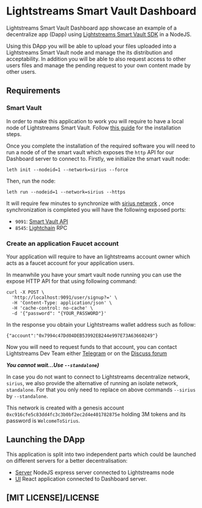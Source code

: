 # Lightstreams Smart Vault Dashboard

Lightstreams Smart Vault Dashboard app showcase an example of a decentralize app (Dapp)
using [Lightstreams Smart Vault SDK](https://docs.lightstreams.network/getting-started/quick-start/)
in a NodeJS.

Using this DApp you will be able to upload your files uploaded into a Lightstreams Smart Vault
node and manage the its distribution and acceptability. In addition you will be able
to also request access to other users files and manage the pending request to your own content made by
other users.

## Requirements

### Smart Vault

In order to make this application to work you will require to have a local node
of Lightstreams Smart Vault. Follow [this guide](https://docs.lightstreams.network/getting-started/install/)
for the installation steps.

Once you complete the installation of the required software you will need to run
a node of of the smart vault which exposes the `http` API for our Dashboard server to
connect to. Firstly, we initialize the smart vault node:
```
leth init --nodeid=1 --network=sirius --force
```

Then, run the node:
```
leth run --nodeid=1 --network=sirius --https
```

It will require few minutes to synchronize with [sirius network](https://explorer.sirius.lightstreams.io)
, once synchronization is completed you will have the following exposed ports:
- `9091`: [Smart Vault API](https://docs.lightstreams.network/api-docs/)
- `8545`: [Lightchain](https://github.com/lightstreams-network/lightchain) RPC

### Create an application Faucet account

Your application will require to have an lightstreams account owner which acts
as a faucet account for your application users.

In meanwhile you have your smart vault node running you can use the expose HTTP API
for that using following command:

```
curl -X POST \
  'http://localhost:9091/user/signup?=' \
  -H 'Content-Type: application/json' \
  -H 'cache-control: no-cache' \
  -d '{"password": "{YOUR_PASSWORD"}'
```

In the response you obtain your Lightstreams wallet address such as follow:
```
{"account":"0x7994c47Dd04DEB53992EB244e997E73A63660249"}
```

Now you will need to request funds to that account, you can contact Lightstreams Dev Team
either [Telegram](https://t.me/LightstreamsDevelopers) or on the [Discuss forum](https://discuss.lightstreams.network/c/dev)

***You cannot wait...Use `--standalone`)***

In case you do not want to connect to Lightstreams decentralize network, `sirius`, we also provide
the alternative of running an isolate network, `standalone`. For that you only
need to replace on above commands `--sirius` by `--standalone`.

This network is created with a genesis account `0xc916cfe5c83dd4fc3c3b0bf2ec2d4e401782875e`
holding 3M tokens and its password is `WelcomeToSirius`.


## Launching the DApp

This application is split into two independent parts which could be launched on different
servers for a better decentralisation:
- [Server](/server/README.md) NodeJS express server connected to Lightstreams node
- [UI](/app/README.md) React application connected to Dashboard server.


## [MIT LICENSE]/LICENSE
